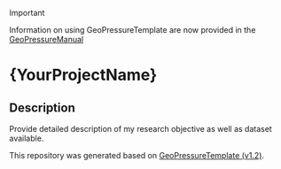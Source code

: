> [!IMPORTANT]
> Information on using GeoPressureTemplate are now provided in the [GeoPressureManual](https://raphaelnussbaumer.com/GeoPressureManual/geopressuretemplate-intro.html)

# {YourProjectName}

## Description
Provide detailed description of my research objective as well as dataset available.


This repository was generated based on [GeoPressureTemplate (v1.2)](https://github.com/Rafnuss/GeoPressureTemplate).
